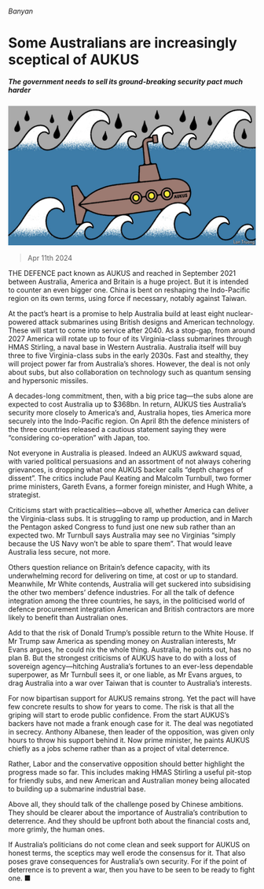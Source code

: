 ###### Banyan

# Some Australians are increasingly sceptical of AUKUS 

##### The government needs to sell its ground-breaking security pact much harder 

![image](images/20240413_ASD001.jpg) 

> Apr 11th 2024 

THE DEFENCE pact known as AUKUS and reached in September 2021 between Australia, America and Britain is a huge project. But it is intended to counter an even bigger one. China is bent on reshaping the Indo-Pacific region on its own terms, using force if necessary, notably against Taiwan. 

At the pact’s heart is a promise to help Australia build at least eight nuclear-powered attack submarines using British designs and American technology. These will start to come into service after 2040. As a stop-gap, from around 2027 America will rotate up to four of its Virginia-class submarines through HMAS Stirling, a naval base in Western Australia. Australia itself will buy three to five Virginia-class subs in the early 2030s. Fast and stealthy, they will project power far from Australia’s shores. However, the deal is not only about subs, but also collaboration on technology such as quantum sensing and hypersonic missiles.

A decades-long commitment, then, with a big price tag—the subs alone are expected to cost Australia up to $368bn. In return, AUKUS ties Australia’s security more closely to America’s and, Australia hopes, ties America more securely into the Indo-Pacific region. On April 8th the defence ministers of the three countries released a cautious statement saying they were “considering co-operation” with Japan, too.

Not everyone in Australia is pleased. Indeed an AUKUS awkward squad, with varied political persuasions and an assortment of not always cohering grievances, is dropping what one AUKUS backer calls “depth charges of dissent”. The critics include Paul Keating and Malcolm Turnbull, two former prime ministers, Gareth Evans, a former foreign minister, and Hugh White, a strategist. 

Criticisms start with practicalities—above all, whether America can deliver the Virginia-class subs. It is struggling to ramp up production, and in March the Pentagon asked Congress to fund just one new sub rather than an expected two. Mr Turnbull says Australia may see no Virginias “simply because the US Navy won’t be able to spare them”. That would leave Australia less secure, not more.

Others question reliance on Britain’s defence capacity, with its underwhelming record for delivering on time, at cost or up to standard. Meanwhile, Mr White contends, Australia will get suckered into subsidising the other two members’ defence industries. For all the talk of defence integration among the three countries, he says, in the politicised world of defence procurement integration American and British contractors are more likely to benefit than Australian ones. 

Add to that the risk of Donald Trump’s possible return to the White House. If Mr Trump saw America as spending money on Australian interests, Mr Evans argues, he could nix the whole thing. Australia, he points out, has no plan B. But the strongest criticisms of AUKUS have to do with a loss of sovereign agency—hitching Australia’s fortunes to an ever-less dependable superpower, as Mr Turnbull sees it, or one liable, as Mr Evans argues, to drag Australia into a war over Taiwan that is counter to Australia’s interests.

For now bipartisan support for AUKUS remains strong. Yet the pact will have few concrete results to show for years to come. The risk is that all the griping will start to erode public confidence. From the start AUKUS’s backers have not made a frank enough case for it. The deal was negotiated in secrecy. Anthony Albanese, then leader of the opposition, was given only hours to throw his support behind it. Now prime minister, he paints AUKUS chiefly as a jobs scheme rather than as a project of vital deterrence.

Rather, Labor and the conservative opposition should better highlight the progress made so far. This includes making HMAS Stirling a useful pit-stop for friendly subs, and new American and Australian money being allocated to building up a submarine industrial base. 

Above all, they should talk of the challenge posed by Chinese ambitions. They should be clearer about the importance of Australia’s contribution to deterrence. And they should be upfront both about the financial costs and, more grimly, the human ones. 

If Australia’s politicians do not come clean and seek support for AUKUS on honest terms, the sceptics may well erode the consensus for it. That also poses grave consequences for Australia’s own security. For if the point of deterrence is to prevent a war, then you have to be seen to be ready to fight one. ■






